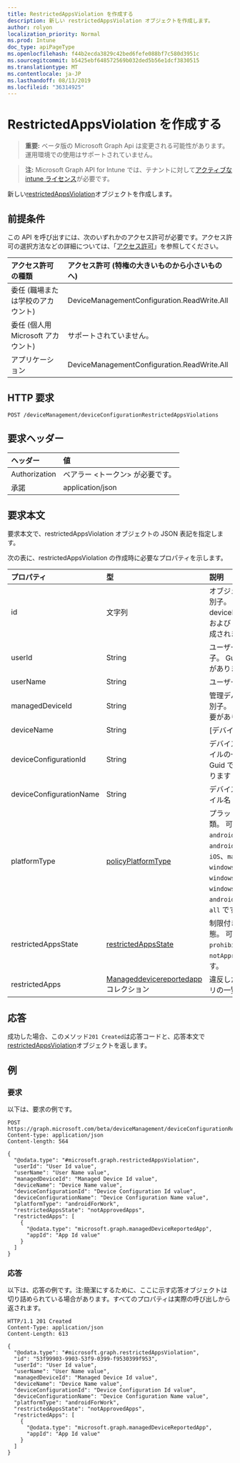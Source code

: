 ```yaml
---
title: RestrictedAppsViolation を作成する
description: 新しい restrictedAppsViolation オブジェクトを作成します。
author: rolyon
localization_priority: Normal
ms.prod: Intune
doc_type: apiPageType
ms.openlocfilehash: f44b2ecda3829c42bed6fefe088bf7c580d3951c
ms.sourcegitcommit: b5425ebf648572569b032ded5b56e1dcf3830515
ms.translationtype: MT
ms.contentlocale: ja-JP
ms.lasthandoff: 08/13/2019
ms.locfileid: "36314925"
---
```

# <a name="create-restrictedappsviolation"></a>RestrictedAppsViolation を作成する

> **重要:** ベータ版の Microsoft Graph Api は変更される可能性があります。運用環境での使用はサポートされていません。

> **注:** Microsoft Graph API for Intune では、テナントに対して[アクティブな intune ライセンス](https://go.microsoft.com/fwlink/?linkid=839381)が必要です。

新しい[restrictedAppsViolation](../resources/intune-deviceconfig-restrictedappsviolation.md)オブジェクトを作成します。

## <a name="prerequisites"></a>前提条件
この API を呼び出すには、次のいずれかのアクセス許可が必要です。アクセス許可の選択方法などの詳細については、「[アクセス許可](/graph/permissions-reference)」を参照してください。

|アクセス許可の種類|アクセス許可 (特権の大きいものから小さいものへ)|
|:---|:---|
|委任 (職場または学校のアカウント)|DeviceManagementConfiguration.ReadWrite.All|
|委任 (個人用 Microsoft アカウント)|サポートされていません。|
|アプリケーション|DeviceManagementConfiguration.ReadWrite.All|

## <a name="http-request"></a>HTTP 要求
<!-- {
  "blockType": "ignored"
}
-->
``` http
POST /deviceManagement/deviceConfigurationRestrictedAppsViolations
```

## <a name="request-headers"></a>要求ヘッダー
|ヘッダー|値|
|:---|:---|
|Authorization|ベアラー &lt;トークン&gt; が必要です。|
|承諾|application/json|

## <a name="request-body"></a>要求本文
要求本文で、restrictedAppsViolation オブジェクトの JSON 表記を指定します。

次の表に、restrictedAppsViolation の作成時に必要なプロパティを示します。

|プロパティ|型|説明|
|:---|:---|:---|
|id|文字列|オブジェクトの一意識別子。 AccountId、deviceId、policyId、および userId から構成されます。|
|userId|String|ユーザーの一意識別子。 Guid である必要があります|
|userName|String|ユーザー名|
|managedDeviceId|String|管理デバイスの一意識別子。 Guid である必要があります|
|deviceName|String|[デバイス名]|
|deviceConfigurationId|String|デバイス構成プロファイルの一意識別子。 Guid である必要があります|
|deviceConfigurationName|String|デバイス構成プロファイル名|
|platformType|[policyPlatformType](../resources/intune-deviceconfig-policyplatformtype.md)|プラットフォームの種類。 可能な値は、`android`、`androidForWork`、`iOS`、`macOS`、`windowsPhone81`、`windows81AndLater`、`windows10AndLater`、`androidWorkProfile`、`all` です。|
|restrictedAppsState|[restrictedAppsState](../resources/intune-deviceconfig-restrictedappsstate.md)|制限付きアプリの状態。 可能な値は、`prohibitedApps`、`notApprovedApps` です。|
|restrictedApps|[Manageddevicereportedapp](../resources/intune-deviceconfig-manageddevicereportedapp.md)コレクション|違反した制限付きアプリの一覧|



## <a name="response"></a>応答
成功した場合、このメソッド`201 Created`は応答コードと、応答本文で[restrictedAppsViolation](../resources/intune-deviceconfig-restrictedappsviolation.md)オブジェクトを返します。

## <a name="example"></a>例

### <a name="request"></a>要求
以下は、要求の例です。
``` http
POST https://graph.microsoft.com/beta/deviceManagement/deviceConfigurationRestrictedAppsViolations
Content-type: application/json
Content-length: 564

{
  "@odata.type": "#microsoft.graph.restrictedAppsViolation",
  "userId": "User Id value",
  "userName": "User Name value",
  "managedDeviceId": "Managed Device Id value",
  "deviceName": "Device Name value",
  "deviceConfigurationId": "Device Configuration Id value",
  "deviceConfigurationName": "Device Configuration Name value",
  "platformType": "androidForWork",
  "restrictedAppsState": "notApprovedApps",
  "restrictedApps": [
    {
      "@odata.type": "microsoft.graph.managedDeviceReportedApp",
      "appId": "App Id value"
    }
  ]
}
```

### <a name="response"></a>応答
以下は、応答の例です。注:簡潔にするために、ここに示す応答オブジェクトは切り詰められている場合があります。すべてのプロパティは実際の呼び出しから返されます。
``` http
HTTP/1.1 201 Created
Content-Type: application/json
Content-Length: 613

{
  "@odata.type": "#microsoft.graph.restrictedAppsViolation",
  "id": "53f99903-9903-53f9-0399-f9530399f953",
  "userId": "User Id value",
  "userName": "User Name value",
  "managedDeviceId": "Managed Device Id value",
  "deviceName": "Device Name value",
  "deviceConfigurationId": "Device Configuration Id value",
  "deviceConfigurationName": "Device Configuration Name value",
  "platformType": "androidForWork",
  "restrictedAppsState": "notApprovedApps",
  "restrictedApps": [
    {
      "@odata.type": "microsoft.graph.managedDeviceReportedApp",
      "appId": "App Id value"
    }
  ]
}
```






